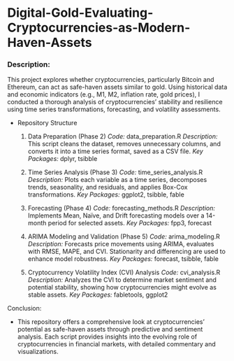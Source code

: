 # Digital-Gold-Evaluating-Cryptocurrencies-as-Modern-Haven-Assets

### Description:
This project explores whether cryptocurrencies, particularly Bitcoin and Ethereum, can act as safe-haven assets similar to gold. Using historical data and economic indicators (e.g., M1, M2, inflation rate, gold prices), I conducted a thorough analysis of cryptocurrencies’ stability and resilience using time series transformations, forecasting, and volatility assessments.

- Repository Structure
   1. Data Preparation (Phase 2)
       *Code:* data_preparation.R
       *Description:* This script cleans the dataset, removes unnecessary columns, and converts it into a time series format, saved as a CSV file.
       *Key Packages:* dplyr, tsibble

   2. Time Series Analysis (Phase 3)
       *Code:* time_series_analysis.R
       *Description:* Plots each variable as a time series, decomposes trends, seasonality, and residuals, and applies Box-Cox transformations.
       *Key Packages:* ggplot2, tsibble, fable

   3. Forecasting (Phase 4)
       *Code:* forecasting_methods.R
       *Description:* Implements Mean, Naïve, and Drift forecasting models over a 14-month period for selected assets.
       *Key Packages:* fpp3, forecast

   4. ARIMA Modeling and Validation (Phase 5)
        *Code:* arima_modeling.R
        *Description:* Forecasts price movements using ARIMA, evaluates with RMSE, MAPE, and CVI. Stationarity and differencing are used to enhance model robustness.
        *Key Packages:* forecast, tsibble, fable

   5. Cryptocurrency Volatility Index (CVI) Analysis
        *Code:* cvi_analysis.R
        *Description:* Analyzes the CVI to determine market sentiment and potential stability, showing how cryptocurrencies might evolve as stable assets.
        *Key Packages:* fabletools, ggplot2

Conclusion:
- This repository offers a comprehensive look at cryptocurrencies’ potential as safe-haven assets through predictive and sentiment analysis. Each script provides insights into the evolving role of cryptocurrencies in financial markets, with detailed commentary and visualizations.
